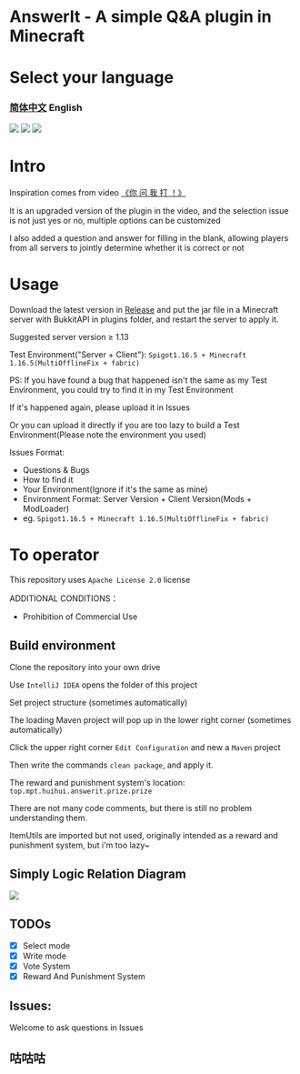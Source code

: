 # AnswerIt - A simple Q&A plugin in Minecraft

# Select your language

<h3><a href=".\README.md">简体中文</a> English</h3>

![](https://img.shields.io/badge/Spigot%2FPaper-1.13%2B-orange)
![](https://img.shields.io/github/license/MinecraftProgrammingTeam/AnswerIt)
![](https://img.shields.io/badge/made%20in-MPT-important)

# Intro

Inspiration comes from video [《你 问 我 打 ！》](https://www.bilibili.com/video/BV13V4y1W7X6/)

It is an upgraded version of the plugin in the video, and the selection issue is not just yes or no, multiple options can be customized

I also added a question and answer for filling in the blank, allowing players from all servers to jointly determine whether it is correct or not

# Usage

Download the latest version in [Release](https://github.com/MinecraftProgrammingTeam/AnswerIt/releases/latest) and put the jar file in a Minecraft server with BukkitAPI in plugins folder, and restart the server to apply it.

Suggested server version ≥ 1.13

Test Environment("Server + Client"):  `Spigot1.16.5 + Minecraft 1.16.5(MultiOfflineFix + fabric)`

PS: If you have found a bug that happened isn't the same as my Test Environment, you could try to find it in my Test Environment

If it's happened again, please upload it in Issues

Or you can upload it directly if you are too lazy to build a Test Environment(Please note the environment you used)

Issues Format:
- Questions & Bugs
- How to find it
- Your Environment(Ignore if it's the same as mine)
- Environment Format: Server Version + Client Version(Mods + ModLoader)
- eg. `Spigot1.16.5 + Minecraft 1.16.5(MultiOfflineFix + fabric)`

# To operator

This repository uses  `Apache License 2.0` license

ADDITIONAL CONDITIONS：

- Prohibition of Commercial Use

## Build environment

Clone the repository into your own drive

Use `IntelliJ IDEA` opens the folder of this project

Set project structure (sometimes automatically)

The loading Maven project will pop up in the lower right corner (sometimes automatically)

Click the upper right corner `Edit Configuration` and new a `Maven` project

Then write the commands `clean package`, and apply it.

The reward and punishment system's location: `top.mpt.huihui.answerit.prize.prize`

There are not many code comments, but there is still no problem understanding them.

ItemUtils are imported but not used, originally intended as a reward and punishment system, but i'm too lazy~

## Simply Logic Relation Diagram

![](https://user-images.githubusercontent.com/64721484/214585912-42e1b229-573d-4269-adc0-1c85048b9b98.png)


## TODOs

- [x] Select mode 
- [x] Write mode 
- [x] Vote System
- [x] Reward And Punishment System

## Issues:

Welcome to ask questions in Issues

## 咕咕咕

